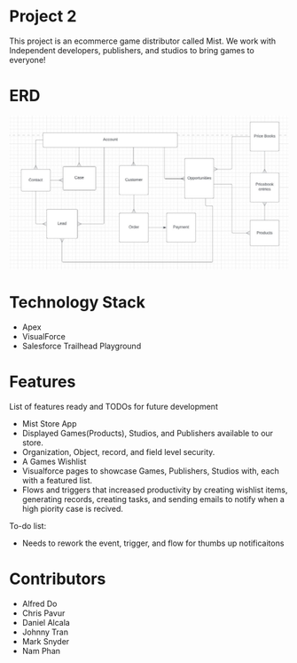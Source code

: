 # Project 2
This project is an ecommerce game distributor called Mist. We work with Independent developers, publishers, and studios to bring games to everyone!

# ERD
![image](ERDv1.JPG)

# Technology Stack
* Apex
* VisualForce
* Salesforce Trailhead Playground

# Features
List of features ready and TODOs for future development
* Mist Store App
* Displayed Games(Products), Studios, and Publishers available to our store.
* Organization, Object, record, and field level security.
* A Games Wishlist 
* Visualforce pages to showcase Games, Publishers, Studios with, each with a featured list.
* Flows and triggers that increased productivity by creating wishlist items, generating records, creating tasks, and sending emails to notify when a high piority case is recived.

To-do list:
* Needs to rework the event, trigger, and flow for thumbs up notificaitons

# Contributors

* Alfred Do
* Chris Pavur
* Daniel Alcala
* Johnny Tran
* Mark Snyder
* Nam Phan

